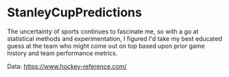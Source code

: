 # StanleyCupPredictions

The uncertainty of sports continues to fascinate me, so with a go at statistical methods and experimentation, I figured I'd take my best educated guess at the team who might come out on top based upon prior game history and team performance metrics. 

Data: 
https://www.hockey-reference.com/

